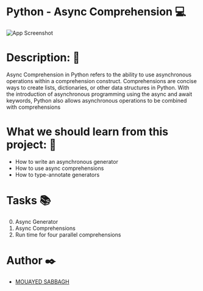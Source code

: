 # Python - Async Comprehension 💻
![App Screenshot](https://s3.eu-west-3.amazonaws.com/hbtn.intranet/uploads/medias/2019/12/ee85b9f67c384e29525b.png?X-Amz-Algorithm=AWS4-HMAC-SHA256&X-Amz-Credential=AKIA4MYA5JM5DUTZGMZG%2F20230902%2Feu-west-3%2Fs3%2Faws4_request&X-Amz-Date=20230902T153419Z&X-Amz-Expires=86400&X-Amz-SignedHeaders=host&X-Amz-Signature=da28b89a2ea25cfb3e3ff4d49462bba59fb0ff126358be100bb361dda4d47c57)
# Description: 💬
Async Comprehension in Python refers to the ability to use asynchronous operations within a comprehension construct. Comprehensions are concise ways to create lists, dictionaries, or other data structures in Python. With the introduction of asynchronous programming using the async and await keywords, Python also allows asynchronous operations to be combined with comprehensions
# What we should learn from this project: 📑
- How to write an asynchronous generator
- How to use async comprehensions
- How to type-annotate generators
# Tasks 📚
0. Async Generator
1. Async Comprehensions
2. Run time for four parallel comprehensions
# Author ✒️
- [MOUAYED SABBAGH](https://github.com/MOUAYEDSB)
